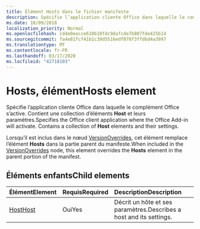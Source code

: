 ```yaml
---
title: Élément Hosts dans le fichier manifeste
description: Spécifie l’application cliente Office dans laquelle le complément Office s’active.
ms.date: 10/09/2018
localization_priority: Normal
ms.openlocfilehash: cd4e0eecce610b10fdc9dafcde7b807fde425b14
ms.sourcegitcommit: fa4e81fcf41b1c39d5516edf078f3ffdbd4a3997
ms.translationtype: MT
ms.contentlocale: fr-FR
ms.lasthandoff: 03/17/2020
ms.locfileid: "42718103"
---
```

# <a name="hosts-element"></a><span data-ttu-id="16fc1-103">Hosts, élément</span><span class="sxs-lookup"><span data-stu-id="16fc1-103">Hosts element</span></span>

<span data-ttu-id="16fc1-p101">Spécifie l’application cliente Office dans laquelle le complément Office s’active. Contient une collection d’éléments **Host** et leurs paramètres.</span><span class="sxs-lookup"><span data-stu-id="16fc1-p101">Specifies the Office client application where the Office Add-in will activate. Contains a collection of **Host** elements and their settings.</span></span> 

<span data-ttu-id="16fc1-106">Lorsqu’il est inclus dans le nœud [VersionOverrides](versionoverrides.md), cet élément remplace l’élément **Hosts** dans la partie parent du manifeste.</span><span class="sxs-lookup"><span data-stu-id="16fc1-106">When included in the [VersionOverrides](versionoverrides.md) node, this element overrides the **Hosts** element in the parent portion of the manifest.</span></span> 

## <a name="child-elements"></a><span data-ttu-id="16fc1-107">Éléments enfants</span><span class="sxs-lookup"><span data-stu-id="16fc1-107">Child elements</span></span>

|  <span data-ttu-id="16fc1-108">Élément</span><span class="sxs-lookup"><span data-stu-id="16fc1-108">Element</span></span> |  <span data-ttu-id="16fc1-109">Requis</span><span class="sxs-lookup"><span data-stu-id="16fc1-109">Required</span></span>  |  <span data-ttu-id="16fc1-110">Description</span><span class="sxs-lookup"><span data-stu-id="16fc1-110">Description</span></span>  |
|:-----|:-----|:-----|
|  [<span data-ttu-id="16fc1-111">Host</span><span class="sxs-lookup"><span data-stu-id="16fc1-111">Host</span></span>](host.md)    |  <span data-ttu-id="16fc1-112">Oui</span><span class="sxs-lookup"><span data-stu-id="16fc1-112">Yes</span></span>   |  <span data-ttu-id="16fc1-113">Décrit un hôte et ses paramètres.</span><span class="sxs-lookup"><span data-stu-id="16fc1-113">Describes a host and its settings.</span></span> |
